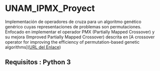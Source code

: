 # UNAM_IPMX_Proyect
Implementación de operadores de cruza para un algoritmo genético genérico cuyas representaciones de problemas son permutaciones. Enfocado en implementar el operador PMX (Partially Mapped Crossover) y su mejora (Improved Partially Mapped Crossover) descrita en [A crossover operator for improving the efficiency of permutation-based genetic algorithms]([URL del Enlace](https://www.sciencedirect.com/science/article/abs/pii/S0957417420302050?casa_token=CG6i4BQlFOQAAAAA:nLkUWj7xPbZy06ALiW8eOyXG5avLBMGfrYqnqrsj-ybv8ktjiCFkjiAe80HYU_uX1H0P4HKsdtU6))

## Requisitos : Python 3
